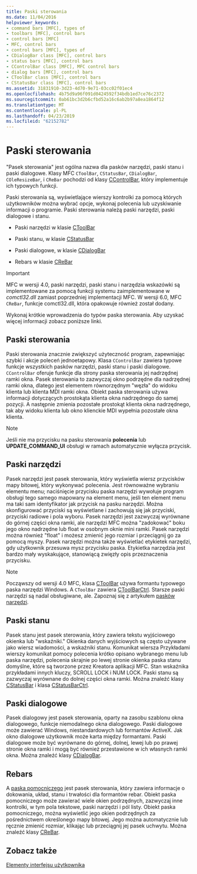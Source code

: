 ```yaml
---
title: Paski sterowania
ms.date: 11/04/2016
helpviewer_keywords:
- command bars [MFC], types of
- toolbars [MFC], control bars
- control bars [MFC]
- MFC, control bars
- control bars [MFC], types of
- CDialogBar class [MFC], control bars
- status bars [MFC], control bars
- CControlBar class [MFC], MFC control bars
- dialog bars [MFC], control bars
- CToolBar class [MFC], control bars
- CStatusBar class [MFC], control bars
ms.assetid: 31831910-3d23-4d70-9e71-03cc02f01ec4
ms.openlocfilehash: 4b75d9a96f091d0424592f34bdb1ed7ce76c2372
ms.sourcegitcommit: 0ab61bc3d2b6cfbd52a16c6ab2b97a8ea1864f12
ms.translationtype: MT
ms.contentlocale: pl-PL
ms.lasthandoff: 04/23/2019
ms.locfileid: "62152782"
---
```

# <a name="control-bars"></a>Paski sterowania

"Pasek sterowania" jest ogólna nazwa dla pasków narzędzi, paski stanu i paski dialogowe. Klasy MFC `CToolBar`, `CStatusBar`, `CDialogBar`, `COleResizeBar`, i `CReBar` pochodzi od klasy [CControlBar](../mfc/reference/ccontrolbar-class.md), który implementuje ich typowych funkcji.

Paski sterowania są, wyświetlające wierszy kontrolki za pomocą których użytkowników można wybrać opcje, wykonaj polecenia lub uzyskiwanie informacji o programie. Paski sterowania należą paski narzędzi, paski dialogowe i stanu.

- Paski narzędzi w klasie [CToolBar](../mfc/reference/ctoolbar-class.md)

- Paski stanu, w klasie [CStatusBar](../mfc/reference/cstatusbar-class.md)

- Paski dialogowe, w klasie [CDialogBar](../mfc/reference/cdialogbar-class.md)

- Rebars w klasie [CReBar](../mfc/reference/crebar-class.md)

> [!IMPORTANT]
>  MFC w wersji 4.0, paski narzędzi, paski stanu i narzędzia wskazówki są implementowane za pomocą funkcji systemu zaimplementowane w *comctl32.dll* zamiast poprzedniej implementacji MFC. W wersji 6.0, MFC `CReBar`, funkcje comctl32.dll, która opakowuje również został dodany.

Wykonaj krótkie wprowadzenia do typów paska sterowania. Aby uzyskać więcej informacji zobacz poniższe linki.

## <a name="control-bars"></a>Paski sterowania

Paski sterowania znacznie zwiększyć użyteczność program, zapewniając szybki i akcje poleceń jednoetapowy. Klasa `CControlBar` zawiera typowe funkcje wszystkich pasków narzędzi, paski stanu i paski dialogowe. `CControlBar` oferuje funkcje dla strony paska sterowania jej nadrzędnej ramki okna. Pasek sterowania to zazwyczaj okno podrzędne dla nadrzędnej ramki okna, dlatego jest elementem równorzędnym "węzła" do widoku klienta lub klienta MDI ramki okna. Obiekt paska sterowania używa informacji dotyczących prostokąta klienta okna nadrzędnego do samej pozycji. A następnie zmienia pozostałe prostokąt klienta okna nadrzędnego, tak aby widoku klienta lub okno klienckie MDI wypełnia pozostałe okna klienta.

> [!NOTE]
>  Jeśli nie ma przycisku na pasku sterowania **polecenia** lub **UPDATE_COMMAND_UI** obsługi w ramach automatycznie wyłącza przycisk.

## <a name="toolbars"></a>Paski narzędzi

Pasek narzędzi jest pasek sterowania, który wyświetla wiersz przycisków mapy bitowej, który wykonywać polecenia. Jest równoważne wybraniu elementu menu; naciśnięcie przycisku paska narzędzi wywołuje program obsługi tego samego mapowany na element menu, jeśli ten element menu ma taki sam identyfikator jak przycisk na pasku narzędzi. Można skonfigurować przyciski są wyświetlane i zachowują się jak przyciski, przyciski radiowe i pola wyboru. Pasek narzędzi jest zazwyczaj wyrównane do górnej części okna ramki, ale narzędzi MFC można "zadokować" boku jego okno nadrzędne lub float w osobnym oknie mini ramki. Pasek narzędzi można również "float" i możesz zmienić jego rozmiar i przeciągnij go za pomocą myszy. Pasek narzędzi można także wyświetlać etykietek narzędzi, gdy użytkownik przesuwa mysz przycisku paska. Etykietka narzędzia jest bardzo mały wyskakujące, stanowiącą zwięzły opis przeznaczenia przycisku.

> [!NOTE]
>  Począwszy od wersji 4.0 MFC, klasa [CToolBar](../mfc/reference/ctoolbar-class.md) używa formantu typowego paska narzędzi Windows. A `CToolBar` zawiera [CToolBarCtrl](../mfc/reference/ctoolbarctrl-class.md). Starsze paski narzędzi są nadal obsługiwane, ale. Zapoznaj się z artykułem [pasków narzędzi](../mfc/mfc-toolbar-implementation.md).

## <a name="status-bars"></a>Paski stanu

Pasek stanu jest pasek sterowania, który zawiera tekstu wyjściowego okienka lub "wskaźniki." Okienka danych wyjściowych są często używane jako wiersz wiadomości, a wskaźniki stanu. Komunikat wiersza Przykładami wierszy komunikat pomocy polecenia krótko opisano wybranego menu lub paska narzędzi, polecenia skrajnie po lewej stronie okienka paska stanu domyślne, które są tworzone przez Kreatora aplikacji MFC. Stan wskaźnika przykładami innych kluczy, SCROLL LOCK i NUM LOCK. Paski stanu są zazwyczaj wyrównane do dolnej części okna ramki. Można znaleźć klasy [CStatusBar](../mfc/reference/cstatusbar-class.md) i klasa [CStatusBarCtrl](../mfc/reference/cstatusbarctrl-class.md).

## <a name="dialog-bars"></a>Paski dialogowe

Pasek dialogowy jest pasek sterowania, oparty na zasobu szablonu okna dialogowego, funkcje niemodalnego okna dialogowego. Paski dialogowe może zawierać Windows, niestandardowych lub formantów ActiveX. Jak okno dialogowe użytkownik może karta między formantami. Paski dialogowe może być wyrównane do górnej, dolnej, lewej lub po prawej stronie okna ramki i mogą być również przestawione w ich własnych ramki okna. Można znaleźć klasy [CDialogBar](../mfc/reference/cdialogbar-class.md).

## <a name="rebars"></a>Rebars

A [paska pomocniczego](../mfc/using-crebarctrl.md) jest pasek sterowania, który zawiera informacje o dokowania, układ, stanu i trwałości dla formantów rebar. Obiekt paska pomocniczego może zawierać wiele okien podrzędnych, zazwyczaj inne kontrolki, w tym pola tekstowe, paski narzędzi i pól listy. Obiekt paska pomocniczego, można wyświetlić jego okien podrzędnych za pośrednictwem określonego mapy bitowej. Jego można automatycznie lub ręcznie zmienić rozmiar, klikając lub przeciągnij jej pasek uchwytu. Można znaleźć klasy [CReBar](../mfc/reference/crebar-class.md).

## <a name="see-also"></a>Zobacz także

[Elementy interfejsu użytkownika](../mfc/user-interface-elements-mfc.md)
